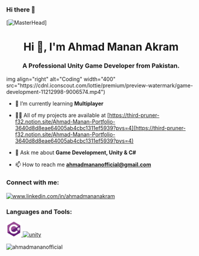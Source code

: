 ### Hi there 👋

[![MasterHead](https://user-images.githubusercontent.com/90236635/232446433-d5540fa2-fe28-4bb8-b929-cdb51fe61336.gif)]
<h1 align="center">Hi 👋, I'm Ahmad Manan Akram</h1>
<h3 align="center">A Professional Unity Game Developer from Pakistan.</h3>
img align="right" alt="Coding" width="400" src="https://cdnl.iconscout.com/lottie/premium/preview-watermark/game-development-11212998-9006574.mp4")

- 🌱 I’m currently learning **Multiplayer**

- 👨‍💻 All of my projects are available at [https://third-pruner-f32.notion.site/Ahmad-Manan-Portfolio-3640d8d8eae64005ab4cbc1311ef5939?pvs=4](https://third-pruner-f32.notion.site/Ahmad-Manan-Portfolio-3640d8d8eae64005ab4cbc1311ef5939?pvs=4)

- 💬 Ask me about **Game Development, Unity & C#**

- 📫 How to reach me **ahmadmananofficial@gmail.com**

<h3 align="left">Connect with me:</h3>
<p align="left">
<a href="https://linkedin.com/in/www.linkedin.com/in/ahmadmananakram" target="blank"><img align="center" src="https://raw.githubusercontent.com/rahuldkjain/github-profile-readme-generator/master/src/images/icons/Social/linked-in-alt.svg" alt="www.linkedin.com/in/ahmadmananakram" height="30" width="40" /></a>
</p>

<h3 align="left">Languages and Tools:</h3>
<p align="left"> <a href="https://www.w3schools.com/cs/" target="_blank" rel="noreferrer"> <img src="https://raw.githubusercontent.com/devicons/devicon/master/icons/csharp/csharp-original.svg" alt="csharp" width="40" height="40"/> </a> <a href="https://unity.com/" target="_blank" rel="noreferrer"> <img src="https://www.vectorlogo.zone/logos/unity3d/unity3d-icon.svg" alt="unity" width="40" height="40"/> </a> </p>

<p><img align="center" src="https://github-readme-stats.vercel.app/api/top-langs?username=ahmadmananofficial&show_icons=true&locale=en&layout=compact" alt="ahmadmananofficial" /></p>


